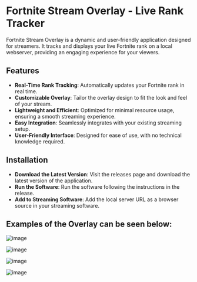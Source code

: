 # Fortnite Stream Overlay - Live Rank Tracker
Fortnite Stream Overlay is a dynamic and user-friendly application designed for streamers. It tracks and displays your live Fortnite rank on a local webserver, providing an engaging experience for your viewers.
## Features
- **Real-Time Rank Tracking**: Automatically updates your Fortnite rank in real time.
- **Customizable Overlay**: Tailor the overlay design to fit the look and feel of your stream.
- **Lightweight and Efficient**: Optimized for minimal resource usage, ensuring a smooth streaming experience.
- **Easy Integration**: Seamlessly integrates with your existing streaming setup.
- **User-Friendly Interface**: Designed for ease of use, with no technical knowledge required.

## Installation
- **Download the Latest Version**: Visit the releases page and download the latest version of the application.
- **Run the Software**: Run the software following the instructions in the release.
- **Add to Streaming Software**: Add the local server URL as a browser source in your streaming software.

## Examples of the Overlay can be seen below:

![image](https://github.com/chrisrca/Rank-Display/assets/104008364/5f71bdf2-ccf3-4e94-8a53-698f0bdea51c)

![image](https://github.com/chrisrca/Rank-Display/assets/104008364/96453c7b-20d4-454b-97d6-7828e6882714)

![image](https://github.com/chrisrca/Rank-Display/assets/104008364/0c3e4edc-f5b0-43b5-a46c-8b0f9973560a)

![image](https://github.com/chrisrca/Rank-Display/assets/104008364/0bb9666f-49af-4e51-965a-979a5abdda8b)
